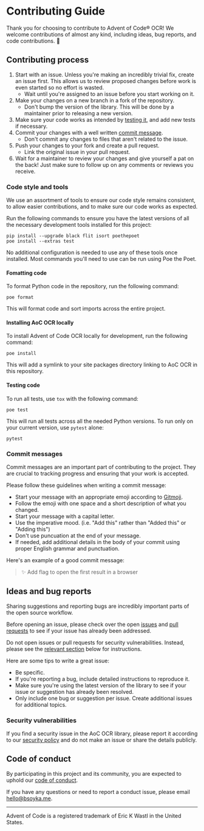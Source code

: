 # Contributing Guide

Thank you for choosing to contribute to Advent of Code® OCR! We welcome
contributions of almost any kind, including ideas, bug reports, and code
contributions. :tada:

## Contributing process

1. Start with an issue. Unless you're making an incredibly trivial fix, create
   an issue first. This allows us to review proposed changes before work is even
   started so no effort is wasted.
    - Wait until you're assigned to an issue before you start working on it.
2. Make your changes on a new branch in a fork of the repository.
    - Don't bump the version of the library. This will be done by a maintainer
      prior to releasing a new version.
3. Make sure your code works as intended by [testing it](#testing-code), and add
   new tests if necessary.
4. Commit your changes with a well written [commit message](#commit-messages).
    - Don't commit any changes to files that aren't related to the issue.
5. Push your changes to your fork and create a pull request.
    - Link the original issue in your pull request.
6. Wait for a maintainer to review your changes and give yourself a pat on the
   back! Just make sure to follow up on any comments or reviews you receive.

### Code style and tools

We use an assortment of tools to ensure our code style remains consistent, to
allow easier contributions, and to make sure our code works as expected.

Run the following commands to ensure you have the latest versions of all the
necessary development tools installed for this project:

```console
pip install --upgrade black flit isort poethepoet
poe install --extras test
```

No additional configuration is needed to use any of these tools once installed.
Most commands you'll need to use can be run using Poe the Poet.

#### Fomatting code

To format Python code in the repository, run the following command:

```console
poe format
```

This will format code and sort imports across the entire project.

#### Installing AoC OCR locally

To install Advent of Code OCR locally for development, run the following
command:

```console
poe install
```

This will add a symlink to your site packages directory linking to AoC OCR in
this repository.

#### Testing code

To run all tests, use `tox` with the following command:

```conole
poe test
```

This will run all tests across all the needed Python versions. To run only on
your current version, use `pytest` alone:

```console
pytest
```

### Commit messages

Commit messages are an important part of contributing to the project. They are
crucial to tracking progress and ensuring that your work is accepted.

Please follow these guidelines when writing a commit message:

- Start your message with an appropriate emoji according to
  [Gitmoji](https://gitmoji.dev/).
- Follow the emoji with one space and a short description of what you changed.
- Start your message with a capital letter.
- Use the imperative mood. (i.e. "Add this" rather than "Added this" or "Adding
  this")
- Don't use puncuation at the end of your message.
- If needed, add additional details in the body of your commit using proper
  English grammar and punctuation.

Here's an example of a good commit message:

> :sparkles: Add flag to open the first result in a browser

## Ideas and bug reports

Sharing suggestions and reporting bugs are incredibly important parts of the
open source workflow.

Before opening an issue, please check over the open
[issues](https://github.com/bsoyka/advent-of-code-ocr/issues) and
[pull requests](https://github.com/bsoyka/advent-of-code-ocr/pulls) to see if
your issue has already been addressed.

Do not open issues or pull requests for security vulnerabilities. Instead,
please see the [relevant section](#security-vulnerabilities) below for
instructions.

Here are some tips to write a great issue:

- Be specific.
- If you're reporting a bug, include detailed instructions to reproduce it.
- Make sure you're using the latest version of the library to see if your issue
  or suggestion has already been resolved.
- Only include one bug or suggestion per issue. Create additional issues for
  additional topics.

### Security vulnerabilities

If you find a security issue in the AoC OCR library, please report it according
to our [security policy](https://bsoyka.me/security) and do not make an issue or
share the details publicly.

## Code of conduct

By participating in this project and its community, you are expected to uphold
our [code of conduct](https://bsoyka.me/conduct).

If you have any questions or need to report a conduct issue, please email
hello@bsoyka.me.

---

Advent of Code is a registered trademark of Eric K Wastl in the United States.
